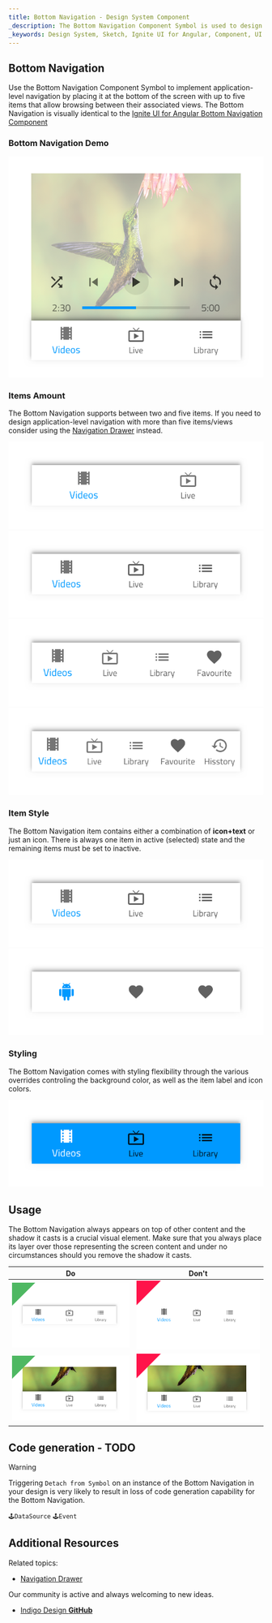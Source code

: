 ```yaml
---
title: Bottom Navigation - Design System Component
_description: The Bottom Navigation Component Symbol is used to design simple application-level navigation. 
_keywords: Design System, Sketch, Ignite UI for Angular, Component, UI Library, Widgets
---
```


## Bottom Navigation

Use the Bottom Navigation Component Symbol to implement application-level navigation by placing it at the bottom of the screen with up to five items that allow browsing between their associated views.
The Bottom Navigation is visually identical to the [Ignite UI for Angular Bottom Navigation Component](https://www.infragistics.com/products/ignite-ui-angular/angular/components/tabbar.html)

### Bottom Navigation Demo

![](../images/bottom-nav_demo.png)

### Items Amount

The Bottom Navigation supports between two and five items. If you need to design application-level navigation with more than five items/views consider using the [Navigation Drawer](nav-drawer.md) instead.

![](../images/bottom-nav_items2.png)
![](../images/bottom-nav_items3.png)
![](../images/bottom-nav_items4.png)
![](../images/bottom-nav_items5.png)

### Item Style

The Bottom Navigation item contains either a combination of **icon+text** or just an icon. There is always one item in active (selected) state and the remaining items must be set to inactive.

![](../images/bottom-nav_icon&text.png)
![](../images/bottom-nav_icon.png)

### Styling

The Bottom Navigation comes with styling flexibility through the various overrides controling the background color, as well as the item label and icon colors.

![](../images/bottom-nav_styling.png)

## Usage

The Bottom Navigation always appears on top of other content and the shadow it casts is a crucial visual element. Make sure that you always place its layer over those representing the screen content and under no circumstances should you remove the shadow it casts.

| Do                                | Don't                               |
| --------------------------------- | ----------------------------------- |
| ![](../images/bottom-nav_do1.png) | ![](../images/bottom-nav_dont1.png) |
| ![](../images/bottom-nav_do2.png) | ![](../images/bottom-nav_dont2.png) |

## Code generation - TODO

> [!WARNING]
> Triggering `Detach from Symbol` on an instance of the Bottom Navigation in your design is very likely to result in loss of code generation capability for the Bottom Navigation.

`🕹️DataSource`
`🕹️Event`

## Additional Resources

Related topics:

- [Navigation Drawer](nav-drawer.md)
  <div class="divider--half"></div>

Our community is active and always welcoming to new ideas.

- [Indigo Design **GitHub**](https://github.com/IgniteUI/design-system-docfx)
